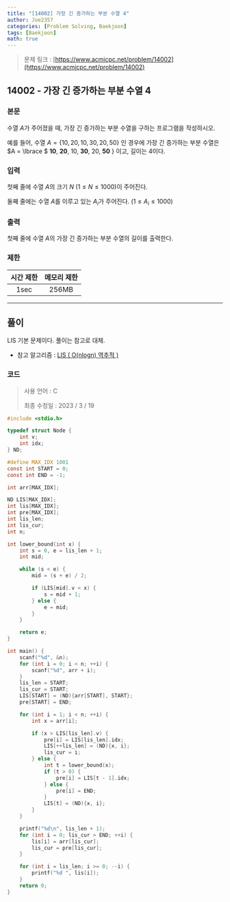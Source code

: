 ```yaml
---
title: "[14002] 가장 긴 증가하는 부분 수열 4"
author: Joe2357
categories: [Problem Solving, Baekjoon]
tags: [Baekjoon]
math: true
---
```


> 문제 링크 : [https://www.acmicpc.net/problem/14002](https://www.acmicpc.net/problem/14002)



## 14002 - 가장 긴 증가하는 부분 수열 4

### 본문

수열 $A$가 주어졌을 때, 가장 긴 증가하는 부분 수열을 구하는 프로그램을 작성하시오.

예를 들어, 수열 $A = \lbrace 10, 20, 10, 30, 20, 50 \rbrace$ 인 경우에 가장 긴 증가하는 부분 수열은 $A = \lbrace $ **10**, **20**, 10, **30**, 20, **50** $\rbrace$ 이고, 길이는 4이다.



### 입력

첫째 줄에 수열 $A$의 크기 $N$ ($1 \leq N \leq 1000$)이 주어진다.

둘째 줄에는 수열 $A$를 이루고 있는 $A_i$가 주어진다. ($1 \leq A_i \leq 1000$)



### 출력

첫째 줄에 수열 $A$의 가장 긴 증가하는 부분 수열의 길이를 출력한다.



### 제한

| 시간 제한 | 메모리 제한 |
| :-------: | :---------: |
|   1sec    |    256MB    |

---



## 풀이

LIS 기본 문제이다. 풀이는 참고로 대체.

- 참고 알고리즘 : [LIS ( O(nlogn) 역추적 )](https://joe2357.github.io/posts/LIS/#3-%EA%B0%80%EC%9E%A5-%EA%B8%B4-%EC%A6%9D%EA%B0%80%ED%95%98%EB%8A%94-%EB%B6%80%EB%B6%84-%EC%88%98%EC%97%B4-5)

  

### 코드

> 사용 언어 : C  
>
> 최종 수정일 : 2023 / 3 / 19

```c
#include <stdio.h>

typedef struct Node {
    int v;
    int idx;
} ND;

#define MAX_IDX 1001
const int START = 0;
const int END = -1;

int arr[MAX_IDX];

ND LIS[MAX_IDX];
int lis[MAX_IDX];
int pre[MAX_IDX];
int lis_len;
int lis_cur;
int n;

int lower_bound(int x) {
    int s = 0, e = lis_len + 1;
    int mid;

    while (s < e) {
        mid = (s + e) / 2;

        if (LIS[mid].v < x) {
            s = mid + 1;
        } else {
            e = mid;
        }
    }

    return e;
}

int main() {
    scanf("%d", &n);
    for (int i = 0; i < n; ++i) {
        scanf("%d", arr + i);
    }
    lis_len = START;
    lis_cur = START;
    LIS[START] = (ND){arr[START], START};
    pre[START] = END;

    for (int i = 1; i < n; ++i) {
        int x = arr[i];

        if (x > LIS[lis_len].v) {
            pre[i] = LIS[lis_len].idx;
            LIS[++lis_len] = (ND){x, i};
            lis_cur = i;
        } else {
            int t = lower_bound(x);
            if (t > 0) {
                pre[i] = LIS[t - 1].idx;
            } else {
                pre[i] = END;
            }
            LIS[t] = (ND){x, i};
        }
    }

    printf("%d\n", lis_len + 1);
    for (int i = 0; lis_cur > END; ++i) {
        lis[i] = arr[lis_cur];
        lis_cur = pre[lis_cur];
    }

    for (int i = lis_len; i >= 0; --i) {
        printf("%d ", lis[i]);
    }
    return 0;
}
```
